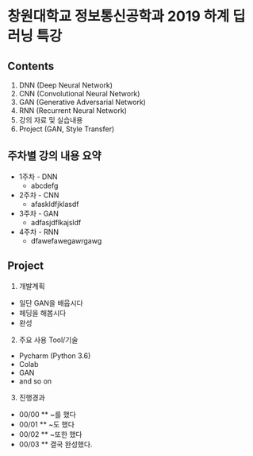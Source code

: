 창원대학교 정보통신공학과 2019 하계 딥러닝 특강
=============================================
## Contents
1. DNN (Deep Neural Network)
2. CNN (Convolutional Neural Network)
3. GAN (Generative Adversarial Network)
4. RNN (Recurrent Neural Network)
5. 강의 자료 및 실습내용
6. Project (GAN, Style Transfer)

## 주차별 강의 내용 요약
* 1주차 - DNN 
  * abcdefg
* 2주차 - CNN
  * afaskldfjklasdf
* 3주차 - GAN
  * adfasjdflkajsldf
* 4주차 - RNN
  * dfawefawegawrgawg
  
## Project
1. 개발계획
* 일단 GAN을 배웁시다
* 헤딩을 해봅시다
* 완성
2. 주요 사용 Tool/기술
* Pycharm (Python 3.6)
* Colab
* GAN
* and so on
3. 진행경과
* 00/00
** ~를 했다
* 00/01
** ~도 했다
* 00/02
** ~또한 했다
* 00/03
** 결국 완성했다.

